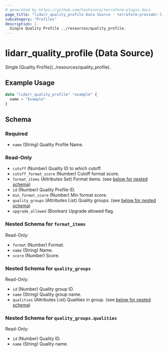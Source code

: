 ```yaml
---
# generated by https://github.com/hashicorp/terraform-plugin-docs
page_title: "lidarr_quality_profile Data Source - terraform-provider-lidarr"
subcategory: "Profiles"
description: |-
  Single Quality Profile ../resources/quality_profile.
---
```


# lidarr_quality_profile (Data Source)

<!-- subcategory:Profiles -->Single [Quality Profile](../resources/quality_profile).

## Example Usage

```terraform
data "lidarr_quality_profile" "example" {
  name = "Example"
}
```

<!-- schema generated by tfplugindocs -->
## Schema

### Required

- `name` (String) Quality Profile Name.

### Read-Only

- `cutoff` (Number) Quality ID to which cutoff.
- `cutoff_format_score` (Number) Cutoff format score.
- `format_items` (Attributes Set) Format items. (see [below for nested schema](#nestedatt--format_items))
- `id` (Number) Quality Profile ID.
- `min_format_score` (Number) Min format score.
- `quality_groups` (Attributes List) Quality groups. (see [below for nested schema](#nestedatt--quality_groups))
- `upgrade_allowed` (Boolean) Upgrade allowed flag.

<a id="nestedatt--format_items"></a>
### Nested Schema for `format_items`

Read-Only:

- `format` (Number) Format.
- `name` (String) Name.
- `score` (Number) Score.


<a id="nestedatt--quality_groups"></a>
### Nested Schema for `quality_groups`

Read-Only:

- `id` (Number) Quality group ID.
- `name` (String) Quality group name.
- `qualities` (Attributes List) Qualities in group. (see [below for nested schema](#nestedatt--quality_groups--qualities))

<a id="nestedatt--quality_groups--qualities"></a>
### Nested Schema for `quality_groups.qualities`

Read-Only:

- `id` (Number) Quality ID.
- `name` (String) Quality name.


